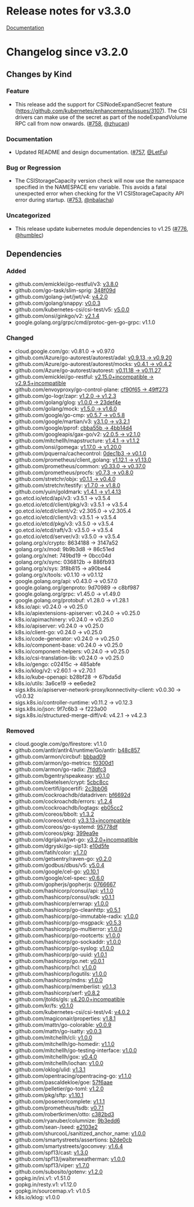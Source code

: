 # Release notes for v3.3.0

[Documentation](https://kubernetes-csi.github.io)

# Changelog since v3.2.0

## Changes by Kind

### Feature

- This release add the support for CSINodeExpandSecret feature (https://github.com/kubernetes/enhancements/issues/3107). The CSI drivers can make use of the secret as part of the nodeExpandVolume RPC call from now onwards. ([#758](https://github.com/kubernetes-csi/external-provisioner/pull/758), [@zhucan](https://github.com/zhucan))

### Documentation

- Updated README and design documentation. ([#757](https://github.com/kubernetes-csi/external-provisioner/pull/757), [@LetFu](https://github.com/LetFu))

### Bug or Regression

- The CSIStorageCapacity version check will now use the namespace specified in the NAMESPACE env variable. This avoids a fatal unexpected error when checking for the V1 CSIStorageCapacity API error during startup. ([#753](https://github.com/kubernetes-csi/external-provisioner/pull/753), [@nbalacha](https://github.com/nbalacha))

### Uncategorized

- This release update kubernetes module dependencies to v1.25 ([#776](https://github.com/kubernetes-csi/external-provisioner/pull/776), [@humblec](https://github.com/humblec))

## Dependencies

### Added
- github.com/emicklei/go-restful/v3: [v3.8.0](https://github.com/emicklei/go-restful/v3/tree/v3.8.0)
- github.com/go-task/slim-sprig: [348f09d](https://github.com/go-task/slim-sprig/tree/348f09d)
- github.com/golang-jwt/jwt/v4: [v4.2.0](https://github.com/golang-jwt/jwt/v4/tree/v4.2.0)
- github.com/golang/snappy: [v0.0.3](https://github.com/golang/snappy/tree/v0.0.3)
- github.com/kubernetes-csi/csi-test/v5: [v5.0.0](https://github.com/kubernetes-csi/csi-test/v5/tree/v5.0.0)
- github.com/onsi/ginkgo/v2: [v2.1.4](https://github.com/onsi/ginkgo/v2/tree/v2.1.4)
- google.golang.org/grpc/cmd/protoc-gen-go-grpc: v1.1.0

### Changed
- cloud.google.com/go: v0.81.0 → v0.97.0
- github.com/Azure/go-autorest/autorest/adal: [v0.9.13 → v0.9.20](https://github.com/Azure/go-autorest/autorest/adal/compare/v0.9.13...v0.9.20)
- github.com/Azure/go-autorest/autorest/mocks: [v0.4.1 → v0.4.2](https://github.com/Azure/go-autorest/autorest/mocks/compare/v0.4.1...v0.4.2)
- github.com/Azure/go-autorest/autorest: [v0.11.18 → v0.11.27](https://github.com/Azure/go-autorest/autorest/compare/v0.11.18...v0.11.27)
- github.com/emicklei/go-restful: [v2.15.0+incompatible → v2.9.5+incompatible](https://github.com/emicklei/go-restful/compare/v2.15.0...v2.9.5)
- github.com/envoyproxy/go-control-plane: [cf90f65 → 49ff273](https://github.com/envoyproxy/go-control-plane/compare/cf90f65...49ff273)
- github.com/go-logr/zapr: [v1.2.0 → v1.2.3](https://github.com/go-logr/zapr/compare/v1.2.0...v1.2.3)
- github.com/golang/glog: [v1.0.0 → 23def4e](https://github.com/golang/glog/compare/v1.0.0...23def4e)
- github.com/golang/mock: [v1.5.0 → v1.6.0](https://github.com/golang/mock/compare/v1.5.0...v1.6.0)
- github.com/google/go-cmp: [v0.5.7 → v0.5.8](https://github.com/google/go-cmp/compare/v0.5.7...v0.5.8)
- github.com/google/martian/v3: [v3.1.0 → v3.2.1](https://github.com/google/martian/v3/compare/v3.1.0...v3.2.1)
- github.com/google/pprof: [cbba55b → 4bb14d4](https://github.com/google/pprof/compare/cbba55b...4bb14d4)
- github.com/googleapis/gax-go/v2: [v2.0.5 → v2.1.0](https://github.com/googleapis/gax-go/v2/compare/v2.0.5...v2.1.0)
- github.com/mitchellh/mapstructure: [v1.4.1 → v1.1.2](https://github.com/mitchellh/mapstructure/compare/v1.4.1...v1.1.2)
- github.com/onsi/gomega: [v1.17.0 → v1.20.0](https://github.com/onsi/gomega/compare/v1.17.0...v1.20.0)
- github.com/pquerna/cachecontrol: [0dec1b3 → v0.1.0](https://github.com/pquerna/cachecontrol/compare/0dec1b3...v0.1.0)
- github.com/prometheus/client_golang: [v1.12.1 → v1.13.0](https://github.com/prometheus/client_golang/compare/v1.12.1...v1.13.0)
- github.com/prometheus/common: [v0.33.0 → v0.37.0](https://github.com/prometheus/common/compare/v0.33.0...v0.37.0)
- github.com/prometheus/procfs: [v0.7.3 → v0.8.0](https://github.com/prometheus/procfs/compare/v0.7.3...v0.8.0)
- github.com/stretchr/objx: [v0.1.1 → v0.4.0](https://github.com/stretchr/objx/compare/v0.1.1...v0.4.0)
- github.com/stretchr/testify: [v1.7.0 → v1.8.0](https://github.com/stretchr/testify/compare/v1.7.0...v1.8.0)
- github.com/yuin/goldmark: [v1.4.1 → v1.4.13](https://github.com/yuin/goldmark/compare/v1.4.1...v1.4.13)
- go.etcd.io/etcd/api/v3: v3.5.1 → v3.5.4
- go.etcd.io/etcd/client/pkg/v3: v3.5.1 → v3.5.4
- go.etcd.io/etcd/client/v2: v2.305.0 → v2.305.4
- go.etcd.io/etcd/client/v3: v3.5.1 → v3.5.4
- go.etcd.io/etcd/pkg/v3: v3.5.0 → v3.5.4
- go.etcd.io/etcd/raft/v3: v3.5.0 → v3.5.4
- go.etcd.io/etcd/server/v3: v3.5.0 → v3.5.4
- golang.org/x/crypto: 8634188 → 3147a52
- golang.org/x/mod: 9b9b3d8 → 86c51ed
- golang.org/x/net: 749bd19 → 0bcc04d
- golang.org/x/sync: 036812b → 886fb93
- golang.org/x/sys: 3f8b815 → a90be44
- golang.org/x/tools: v0.1.10 → v0.1.12
- google.golang.org/api: v0.43.0 → v0.57.0
- google.golang.org/genproto: 9d70989 → c8bf987
- google.golang.org/grpc: v1.45.0 → v1.49.0
- google.golang.org/protobuf: v1.28.0 → v1.28.1
- k8s.io/api: v0.24.0 → v0.25.0
- k8s.io/apiextensions-apiserver: v0.24.0 → v0.25.0
- k8s.io/apimachinery: v0.24.0 → v0.25.0
- k8s.io/apiserver: v0.24.0 → v0.25.0
- k8s.io/client-go: v0.24.0 → v0.25.0
- k8s.io/code-generator: v0.24.0 → v0.25.0
- k8s.io/component-base: v0.24.0 → v0.25.0
- k8s.io/component-helpers: v0.24.0 → v0.25.0
- k8s.io/csi-translation-lib: v0.24.0 → v0.25.0
- k8s.io/gengo: c02415c → 485abfe
- k8s.io/klog/v2: v2.60.1 → v2.70.1
- k8s.io/kube-openapi: b28bf28 → 67bda5d
- k8s.io/utils: 3a6ce19 → ee6ede2
- sigs.k8s.io/apiserver-network-proxy/konnectivity-client: v0.0.30 → v0.0.32
- sigs.k8s.io/controller-runtime: v0.11.2 → v0.12.3
- sigs.k8s.io/json: 9f7c6b3 → f223a00
- sigs.k8s.io/structured-merge-diff/v4: v4.2.1 → v4.2.3

### Removed
- cloud.google.com/go/firestore: v1.1.0
- github.com/antlr/antlr4/runtime/Go/antlr: [b48c857](https://github.com/antlr/antlr4/runtime/Go/antlr/tree/b48c857)
- github.com/armon/circbuf: [bbbad09](https://github.com/armon/circbuf/tree/bbbad09)
- github.com/armon/go-metrics: [f0300d1](https://github.com/armon/go-metrics/tree/f0300d1)
- github.com/armon/go-radix: [7fddfc3](https://github.com/armon/go-radix/tree/7fddfc3)
- github.com/bgentry/speakeasy: [v0.1.0](https://github.com/bgentry/speakeasy/tree/v0.1.0)
- github.com/bketelsen/crypt: [5cbc8cc](https://github.com/bketelsen/crypt/tree/5cbc8cc)
- github.com/certifi/gocertifi: [2c3bb06](https://github.com/certifi/gocertifi/tree/2c3bb06)
- github.com/cockroachdb/datadriven: [bf6692d](https://github.com/cockroachdb/datadriven/tree/bf6692d)
- github.com/cockroachdb/errors: [v1.2.4](https://github.com/cockroachdb/errors/tree/v1.2.4)
- github.com/cockroachdb/logtags: [eb05cc2](https://github.com/cockroachdb/logtags/tree/eb05cc2)
- github.com/coreos/bbolt: [v1.3.2](https://github.com/coreos/bbolt/tree/v1.3.2)
- github.com/coreos/etcd: [v3.3.13+incompatible](https://github.com/coreos/etcd/tree/v3.3.13)
- github.com/coreos/go-systemd: [95778df](https://github.com/coreos/go-systemd/tree/95778df)
- github.com/coreos/pkg: [399ea9e](https://github.com/coreos/pkg/tree/399ea9e)
- github.com/dgrijalva/jwt-go: [v3.2.0+incompatible](https://github.com/dgrijalva/jwt-go/tree/v3.2.0)
- github.com/dgryski/go-sip13: [e10d5fe](https://github.com/dgryski/go-sip13/tree/e10d5fe)
- github.com/fatih/color: [v1.7.0](https://github.com/fatih/color/tree/v1.7.0)
- github.com/getsentry/raven-go: [v0.2.0](https://github.com/getsentry/raven-go/tree/v0.2.0)
- github.com/godbus/dbus/v5: [v5.0.4](https://github.com/godbus/dbus/v5/tree/v5.0.4)
- github.com/google/cel-go: [v0.10.1](https://github.com/google/cel-go/tree/v0.10.1)
- github.com/google/cel-spec: [v0.6.0](https://github.com/google/cel-spec/tree/v0.6.0)
- github.com/gopherjs/gopherjs: [0766667](https://github.com/gopherjs/gopherjs/tree/0766667)
- github.com/hashicorp/consul/api: [v1.1.0](https://github.com/hashicorp/consul/api/tree/v1.1.0)
- github.com/hashicorp/consul/sdk: [v0.1.1](https://github.com/hashicorp/consul/sdk/tree/v0.1.1)
- github.com/hashicorp/errwrap: [v1.0.0](https://github.com/hashicorp/errwrap/tree/v1.0.0)
- github.com/hashicorp/go-cleanhttp: [v0.5.1](https://github.com/hashicorp/go-cleanhttp/tree/v0.5.1)
- github.com/hashicorp/go-immutable-radix: [v1.0.0](https://github.com/hashicorp/go-immutable-radix/tree/v1.0.0)
- github.com/hashicorp/go-msgpack: [v0.5.3](https://github.com/hashicorp/go-msgpack/tree/v0.5.3)
- github.com/hashicorp/go-multierror: [v1.0.0](https://github.com/hashicorp/go-multierror/tree/v1.0.0)
- github.com/hashicorp/go-rootcerts: [v1.0.0](https://github.com/hashicorp/go-rootcerts/tree/v1.0.0)
- github.com/hashicorp/go-sockaddr: [v1.0.0](https://github.com/hashicorp/go-sockaddr/tree/v1.0.0)
- github.com/hashicorp/go-syslog: [v1.0.0](https://github.com/hashicorp/go-syslog/tree/v1.0.0)
- github.com/hashicorp/go-uuid: [v1.0.1](https://github.com/hashicorp/go-uuid/tree/v1.0.1)
- github.com/hashicorp/go.net: [v0.0.1](https://github.com/hashicorp/go.net/tree/v0.0.1)
- github.com/hashicorp/hcl: [v1.0.0](https://github.com/hashicorp/hcl/tree/v1.0.0)
- github.com/hashicorp/logutils: [v1.0.0](https://github.com/hashicorp/logutils/tree/v1.0.0)
- github.com/hashicorp/mdns: [v1.0.0](https://github.com/hashicorp/mdns/tree/v1.0.0)
- github.com/hashicorp/memberlist: [v0.1.3](https://github.com/hashicorp/memberlist/tree/v0.1.3)
- github.com/hashicorp/serf: [v0.8.2](https://github.com/hashicorp/serf/tree/v0.8.2)
- github.com/jtolds/gls: [v4.20.0+incompatible](https://github.com/jtolds/gls/tree/v4.20.0)
- github.com/kr/fs: [v0.1.0](https://github.com/kr/fs/tree/v0.1.0)
- github.com/kubernetes-csi/csi-test/v4: [v4.0.2](https://github.com/kubernetes-csi/csi-test/v4/tree/v4.0.2)
- github.com/magiconair/properties: [v1.8.1](https://github.com/magiconair/properties/tree/v1.8.1)
- github.com/mattn/go-colorable: [v0.0.9](https://github.com/mattn/go-colorable/tree/v0.0.9)
- github.com/mattn/go-isatty: [v0.0.3](https://github.com/mattn/go-isatty/tree/v0.0.3)
- github.com/mitchellh/cli: [v1.0.0](https://github.com/mitchellh/cli/tree/v1.0.0)
- github.com/mitchellh/go-homedir: [v1.1.0](https://github.com/mitchellh/go-homedir/tree/v1.1.0)
- github.com/mitchellh/go-testing-interface: [v1.0.0](https://github.com/mitchellh/go-testing-interface/tree/v1.0.0)
- github.com/mitchellh/gox: [v0.4.0](https://github.com/mitchellh/gox/tree/v0.4.0)
- github.com/mitchellh/iochan: [v1.0.0](https://github.com/mitchellh/iochan/tree/v1.0.0)
- github.com/oklog/ulid: [v1.3.1](https://github.com/oklog/ulid/tree/v1.3.1)
- github.com/opentracing/opentracing-go: [v1.1.0](https://github.com/opentracing/opentracing-go/tree/v1.1.0)
- github.com/pascaldekloe/goe: [57f6aae](https://github.com/pascaldekloe/goe/tree/57f6aae)
- github.com/pelletier/go-toml: [v1.2.0](https://github.com/pelletier/go-toml/tree/v1.2.0)
- github.com/pkg/sftp: [v1.10.1](https://github.com/pkg/sftp/tree/v1.10.1)
- github.com/posener/complete: [v1.1.1](https://github.com/posener/complete/tree/v1.1.1)
- github.com/prometheus/tsdb: [v0.7.1](https://github.com/prometheus/tsdb/tree/v0.7.1)
- github.com/robertkrimen/otto: [c382bd3](https://github.com/robertkrimen/otto/tree/c382bd3)
- github.com/ryanuber/columnize: [9b3edd6](https://github.com/ryanuber/columnize/tree/9b3edd6)
- github.com/sean-/seed: [e2103e2](https://github.com/sean-/seed/tree/e2103e2)
- github.com/shurcooL/sanitized_anchor_name: [v1.0.0](https://github.com/shurcooL/sanitized_anchor_name/tree/v1.0.0)
- github.com/smartystreets/assertions: [b2de0cb](https://github.com/smartystreets/assertions/tree/b2de0cb)
- github.com/smartystreets/goconvey: [v1.6.4](https://github.com/smartystreets/goconvey/tree/v1.6.4)
- github.com/spf13/cast: [v1.3.0](https://github.com/spf13/cast/tree/v1.3.0)
- github.com/spf13/jwalterweatherman: [v1.0.0](https://github.com/spf13/jwalterweatherman/tree/v1.0.0)
- github.com/spf13/viper: [v1.7.0](https://github.com/spf13/viper/tree/v1.7.0)
- github.com/subosito/gotenv: [v1.2.0](https://github.com/subosito/gotenv/tree/v1.2.0)
- gopkg.in/ini.v1: v1.51.0
- gopkg.in/resty.v1: v1.12.0
- gopkg.in/sourcemap.v1: v1.0.5
- k8s.io/klog: v1.0.0
